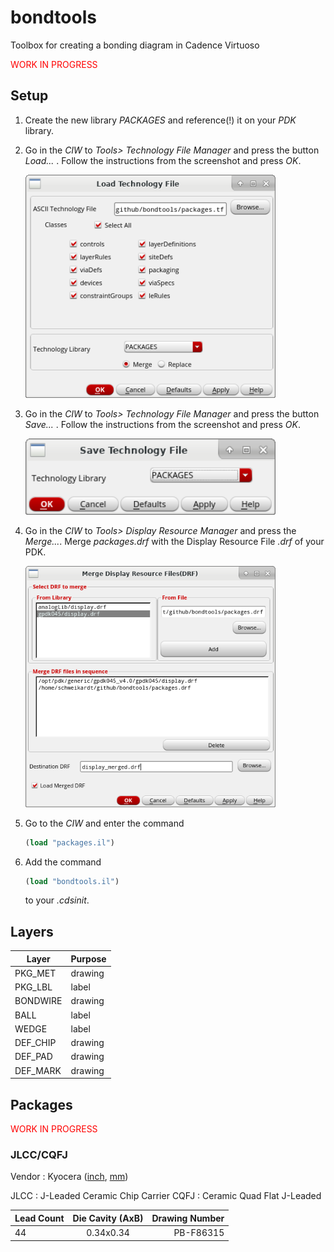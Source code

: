 # bondtools

Toolbox for creating a bonding diagram in Cadence Virtuoso

<span style="color:red">WORK IN PROGRESS</span>

## Setup

1. Create the new library *PACKAGES* and reference(!) it on your *PDK* library.
2. Go in  the *CIW* to *Tools> Technology File Manager* and press the 
   button *Load...* .
   Follow the instructions from the screenshot and press *OK*.

    <img src="./figs/load-tech-file.png" width="400">

3. Go in  the *CIW* to *Tools> Technology File Manager* and press the 
   button *Save...* .
   Follow the instructions from the screenshot and press *OK*.

    <img src="./figs/save-tech.png" width="400">

4. Go in  the *CIW* to *Tools> Display Resource Manager* and press the
   *Merge...*.  Merge *packages.drf* with the Display Resource File *.drf* 
   of your PDK.

    <img src="./figs/merge-drf.png" width="400">

5. Go to the *CIW* and enter the command
    ``` scheme
    (load "packages.il")
    ```
5. Add the command
    ``` scheme
    (load "bondtools.il")
    ```
   to your *.cdsinit*.

## Layers

| Layer       | Purpose     |
| ----------- | ----------- |
| PKG_MET     | drawing     |
| PKG_LBL     | label       |
| BONDWIRE    | drawing     |
| BALL        | label       |
| WEDGE       | label       |
| DEF_CHIP    | drawing     |
| DEF_PAD     | drawing     |
| DEF_MARK    | drawing     |

## Packages

<span style="color:red">WORK IN PROGRESS</span> 

### JLCC/CQFJ 

Vendor : Kyocera ([inch](https://global.kyocera.com/prdct/semicon/semi/std_pkg/pdf/kyocera-pkg-cqfj-e-inch_r0167d.pdf), [mm](https://global.kyocera.com/prdct/semicon/semi/std_pkg/pdf/kyocera-pkg-cqfj-e_r0167d.pdf))

JLCC   : J-Leaded Ceramic Chip Carrier
CQFJ   : Ceramic Quad Flat J-Leaded

| Lead Count | Die Cavity (AxB) | Drawing Number  |
| -----------|:----------------:| ---------------:|
| 44         | 0.34x0.34        |  PB-F86315      |
